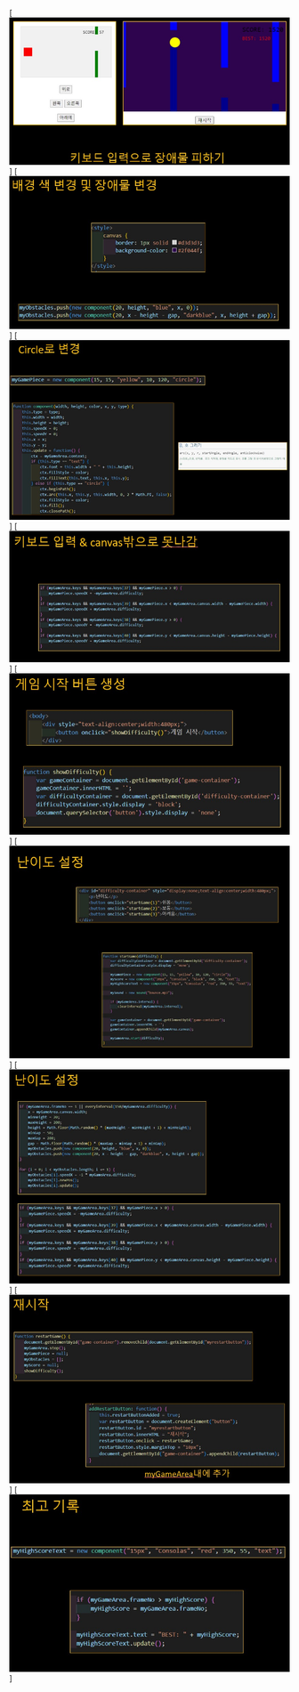 [![1](./img/1.jpg)]
[![1](./img/2.jpg)]
[![1](./img/3.jpg)]
[![1](./img/4.jpg)]
[![1](./img/5.jpg)]
[![1](./img/6.jpg)]
[![1](./img/7.jpg)]
[![1](./img/8.jpg)]
[![1](./img/9.jpg)]
